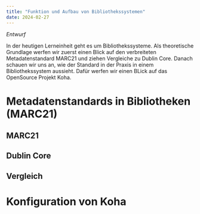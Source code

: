 ```yaml
---
title: "Funktion und Aufbau von Bibliothekssystemen"
date: 2024-02-27
---
```


*Entwurf*

In der heutigen Lerneinheit geht es um Bibliothekssysteme. Als theoretische Grundlage werfen wir zuerst einen Blick 
auf den verbreiteten Metadatenstandard MARC21 und ziehen Vergleiche zu Dublin Core. Danach schauen wir uns an, wie der 
Standard in der Praxis in einem Bibliothekssystem aussieht. Dafür werfen wir einen BLick auf das OpenSource Projekt Koha.

# Metadatenstandards in Bibliotheken (MARC21)
## MARC21
## Dublin Core
## Vergleich

# Konfiguration von Koha

